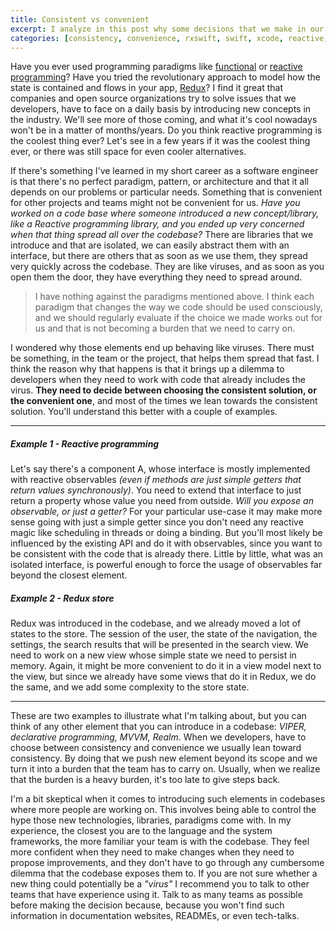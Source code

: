 ```yaml
---
title: Consistent vs convenient
excerpt: I analyze in this post why some decisions that we make in our projects might turn into bad viruses that spread all over the code base.
categories: [consistency, convenience, rxswift, swift, xcode, reactive, realm]
---
```


Have you ever used programming paradigms like [functional](https://en.wikipedia.org/wiki/Functional_programming) or [reactive programming](https://en.wikipedia.org/wiki/Functional_reactive_programming)? Have you tried the revolutionary approach to model how the state is contained and flows in your app, [Redux](http://redux.js.org/)? I find it great that companies and open source organizations try to solve issues that we developers, have to face on a daily basis by introducing new concepts in the industry. We'll see more of those coming, and what it's cool nowadays won't be in a matter of months/years. Do you think reactive programming is the coolest thing ever? Let's see in a few years if it was the coolest thing ever, or there was still space for even cooler alternatives.

If there's something I've learned in my short career as a software engineer is that there's no perfect paradigm, pattern, or architecture and that it all depends on our problems or particular needs. Something that is convenient for other projects and teams might not be convenient for us. _Have you worked on a code base where someone introduced a new concept/library, like a Reactive programming library, and you ended up very concerned when that thing spread all over the codebase?_ There are libraries that we introduce and that are isolated, we can easily abstract them with an interface, but there are others that as soon as we use them, they spread very quickly across the codebase. They are like viruses, and as soon as you open them the door, they have everything they need to spread around.

> I have nothing against the paradigms mentioned above. I think each paradigm that changes the way we code should be used consciously, and we should regularly evaluate if the choice we made works out for us and that is not becoming a burden that we need to carry on.

I wondered why those elements end up behaving like viruses. There must be something, in the team or the project, that helps them spread that fast. I think the reason why that happens is that it brings up a dilemma to developers when they need to work with code that already includes the virus. **They need to decide between choosing the consistent solution, or the convenient one**, and most of the times we lean towards the consistent solution. You'll understand this better with a couple of examples.

---

##### Example 1 - Reactive programming

Let's say there's a component A, whose interface is mostly implemented with reactive observables _(even if methods are just simple getters that return values synchronously)_. You need to extend that interface to just return a property whose value you need from outside. _Will you expose an observable, or just a getter?_ For your particular use-case it may make more sense going with just a simple getter since you don't need any reactive magic like scheduling in threads or doing a binding. But you'll most likely be influenced by the existing API and do it with observables, since you want to be consistent with the code that is already there. Little by little, what was an isolated interface, is powerful enough to force the usage of observables far beyond the closest element.

##### Example 2 - Redux store

Redux was introduced in the codebase, and we already moved a lot of states to the store. The session of the user, the state of the navigation, the settings, the search results that will be presented in the search view. We need to work on a new view whose simple state we need to persist in memory. Again, it might be more convenient to do it in a view model next to the view, but since we already have some views that do it in Redux, we do the same, and we add some complexity to the store state.

---

These are two examples to illustrate what I'm talking about, but you can think of any other element that you can introduce in a codebase: _VIPER, declarative programming, MVVM, Realm_. When we developers, have to choose between consistency and convenience we usually lean toward consistency. By doing that we push new element beyond its scope and we turn it into a burden that the team has to carry on. Usually, when we realize that the burden is a heavy burden, it's too late to give steps back.

I'm a bit skeptical when it comes to introducing such elements in codebases where more people are working on. This involves being able to control the hype those new technologies, libraries, paradigms come with. In my experience, the closest you are to the language and the system frameworks, the more familiar your team is with the codebase. They feel more confident when they need to make changes when they need to propose improvements, and they don't have to go through any cumbersome dilemma that the codebase exposes them to. If you are not sure whether a new thing could potentially be a _"virus"_ I recommend you to talk to other teams that have experience using it. Talk to as many teams as possible before making the decision because, because you won't find such information in documentation websites, READMEs, or even tech-talks.
